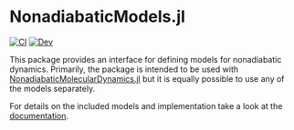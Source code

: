# NonadiabaticModels.jl

[![CI](https://github.com/NQCD/NonadiabaticModels.jl/actions/workflows/CI.yml/badge.svg)](https://github.com/NQCD/NonadiabaticModels.jl/actions/workflows/CI.yml)
[![Dev](https://img.shields.io/badge/docs-dev-blue.svg)](https://nqcd.github.io/NonadiabaticMolecularDynamics.jl/dev/models/overview/)

This package provides an interface for defining models for nonadiabatic dynamics.
Primarily, the package is intended to be used with [NonadiabaticMolecularDynamics.jl](https://github.com/NQCD/NonadiabaticMolecularDynamics.jl/)
but it is equally possible to use any of the models separately.

For details on the included models and implementation take a look at the [documentation](https://nqcd.github.io/NonadiabaticMolecularDynamics.jl/dev/models/overview/).
